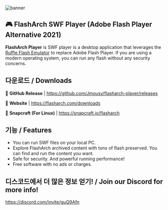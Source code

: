 ![banner](https://user-images.githubusercontent.com/75052171/122542334-8a918900-d065-11eb-8a7a-9c26dcadc92e.png)

## 🎮 FlashArch SWF Player (Adobe Flash Player Alternative 2021)

**FlashArch Player** is SWF player is a desktop application that leverages the [Ruffle Flash Emulator](https://github.com/ruffle-rs/ruffle) to replace Adobe Flash Player. If you are using a modern operating system, you can run any flash without any security concerns.

## 다운로드 / Downloads

🔗 **GitHub Release** | https://github.com/Jmousy/flasharch-player/releases

🔗 **Website** | https://flasharch.com/downloads

🔗 **Snapcraft (For Linux)** | https://snapcraft.io/flasharch


## 기능 / Features
* You can run SWF files on your local PC.
* Explore FlashArch archived content with tons of flash preserved. You can find and run the content you want.
* Safe for security. And powerful running performance!
* Free software with no ads or charges.

## 디스코드에서 더 많은 정보 얻기! / Join our Discord for more info!
https://discord.com/invite/guQ9Afn
